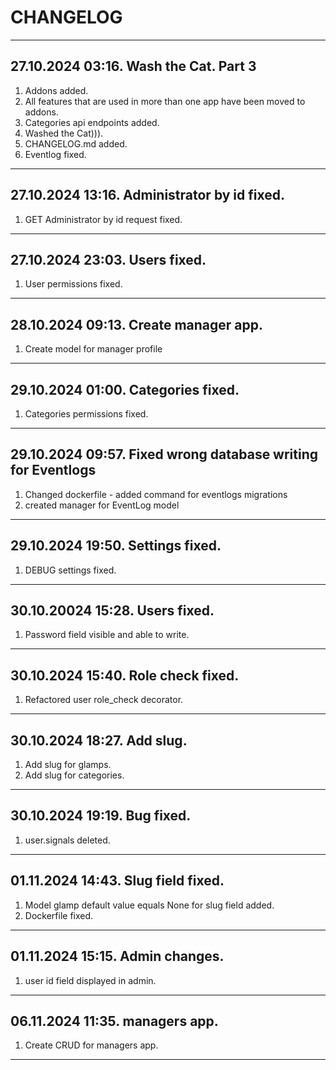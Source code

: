# CHANGELOG

---
## 27.10.2024 03:16. Wash the Cat. Part 3

1. Addons added.
2. All features that are used in more than one app have been moved to addons.
3. Categories api endpoints added.
4. Washed the Cat))).
5. CHANGELOG.md added.
6. Eventlog fixed.
---
## 27.10.2024 13:16. Administrator by id fixed.
1. GET Administrator by id request fixed.
---
## 27.10.2024 23:03. Users fixed.
1. User permissions fixed.
---
## 28.10.2024 09:13. Create manager app.
1. Create model for manager profile
---
## 29.10.2024 01:00. Categories fixed.
1. Categories permissions fixed.
---
## 29.10.2024 09:57. Fixed wrong database writing for Eventlogs
1. Changed dockerfile - added command for eventlogs migrations
2. created manager for EventLog model
---
## 29.10.2024 19:50. Settings fixed.
1. DEBUG settings fixed.
---
## 30.10.20024 15:28. Users fixed.
1. Password field visible and able to write.
---
## 30.10.2024 15:40. Role check fixed.
1. Refactored user role_check decorator.
---
## 30.10.2024 18:27. Add slug.
1. Add slug for glamps.
2. Add slug for categories.
---
## 30.10.2024 19:19. Bug fixed.
1. user.signals deleted.
---
## 01.11.2024 14:43. Slug field fixed.
1. Model glamp default value equals None for slug field added.
2. Dockerfile fixed.
---
## 01.11.2024 15:15. Admin changes.
1. user id field displayed in admin.
---
## 06.11.2024 11:35. managers app.
1. Create CRUD for managers app.
---
